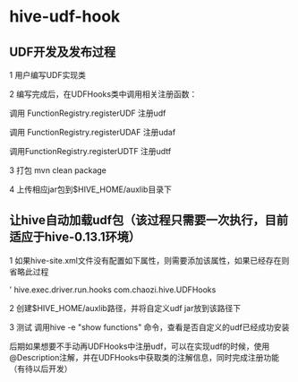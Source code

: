 hive-udf-hook
=============
  
## UDF开发及发布过程

  1 用户编写UDF实现类
  
  2 编写完成后，在UDFHooks类中调用相关注册函数：<p/>
     调用 FunctionRegistry.registerUDF 注册udf<p/>
     调用 FunctionRegistry.registerUDAF 注册udaf<p/>
     调用FunctionRegistry.registerUDTF  注册udtf<p/>
     
  3 打包
      mvn clean package
      
  4 上传相应jar包到$HIVE_HOME/auxlib目录下

## 让hive自动加载udf包（该过程只需要一次执行，目前适应于hive-0.13.1环境）
  1 如果hive-site.xml文件没有配置如下属性，则需要添加该属性，如果已经存在则省略此过程<p/>
  ' <property>
    <name>hive.exec.driver.run.hooks</name>
    <value>com.chaozi.hive.UDFHooks</value>
  </property>
 
  2 创建$HIVE_HOME/auxlib路径，并将自定义udf jar放到该路径下

  3 测试
    调用hive -e "show functions" 命令，查看是否自定义的udf已经成功安装

 后期如果想要不手动再UDFHooks中注册udf，可以在实现udf的时候，使用@Description注解，并在UDFHooks中获取类的注解信息，同时完成注册功能（有待以后开发）
